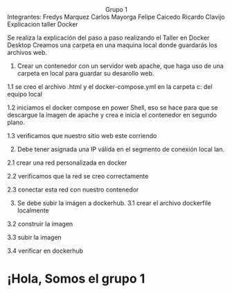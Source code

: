 
<html>
<head>
<div align = "center">
Grupo 1
</div>
</head>
<body>
Integrantes:
Fredys Marquez
Carlos Mayorga
Felipe Caicedo
Ricardo Clavijo
Explicacion taller Docker

Se realiza la explicación del paso a paso realizando el Taller en Docker Desktop
Creamos una carpeta en una maquina local donde guardarás los archivos web.


1.	Crear un contenedor con un servidor web apache, que haga uso de una carpeta en local para guardar su desarollo web.

1.1	 se creo el archivo .html y el docker-compose.yml en la carpeta c: del equipo local




1.2	iniciamos el docker compose en power Shell, eso se hace para que se descargue la imagen de apache y crea e inicia el contenedor en segundo plano.






1.3	 verificamos que nuestro sitio web este corriendo 


2.	Debe tener asignada una IP válida en el segmento de conexión local lan.

2.1 crear una red personalizada en docker





2.2  verificamos que la red se creo correctamente




2.3 conectar esta red con nuestro contenedor


3.	Se debe subir la imágen a dockerhub.
3.1 crear el archivo dockerfile localmente



3.2 construir la imagen

3.3 subir la imagen


3.4 verificar en dockerhub

</body>
</html>

<html>
<head>
    <title>Servidor Apache en Docker</title>
</head>
<body>
    <h1>¡Hola, Somos el grupo 1</h1>
</body>
</html>
